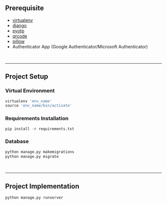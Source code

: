 ## Prerequisite

- [virtualenv](https://pypi.org/project/virtualenv/)
- [django](https://pypi.org/project/Django/)
- [pyotp](https://pypi.org/project/pyotp/)
- [qrcode](https://pypi.org/project/qrcode/)
- [pillow](https://pypi.org/project/Pillow/)
- Authenticator App (Google Authenticator/Microsoft Authenticator)

<br>
<hr>

## Project Setup

### Virtual Environment
```python
virtualenv 'env_name'
source 'env_name/bin/activate'
```

### Requirements Installation
```python
pip install -r requirements.txt
```

### Database
```python
python manage.py makemigrations
python manage.py migrate
```
<br>
<hr>

## Project Implementation
```python
python manage.py runserver
```


